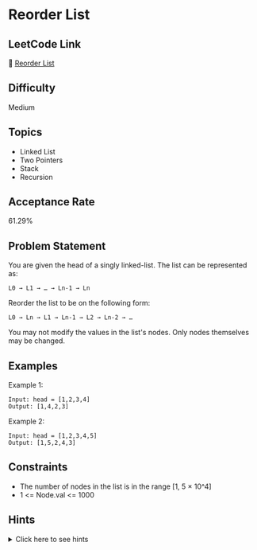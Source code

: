 # Reorder List

## LeetCode Link
🔗 [Reorder List](https://leetcode.com/problems/reorder-list)

## Difficulty
Medium

## Topics
- Linked List
- Two Pointers
- Stack
- Recursion

## Acceptance Rate
61.29%

## Problem Statement
You are given the head of a singly linked-list. The list can be represented as:
```
L0 → L1 → … → Ln-1 → Ln
```

Reorder the list to be on the following form:
```
L0 → Ln → L1 → Ln-1 → L2 → Ln-2 → …
```

You may not modify the values in the list's nodes. Only nodes themselves may be changed.

## Examples
Example 1:
```
Input: head = [1,2,3,4]
Output: [1,4,2,3]
```

Example 2:
```
Input: head = [1,2,3,4,5]
Output: [1,5,2,4,3]
```

## Constraints
- The number of nodes in the list is in the range [1, 5 × 10^4]
- 1 <= Node.val <= 1000

## Hints
<details>
<summary>Click here to see hints</summary>

1. Try to split the linked list into two parts.
2. Reverse the second part.
3. Merge the two parts together.

</details>
